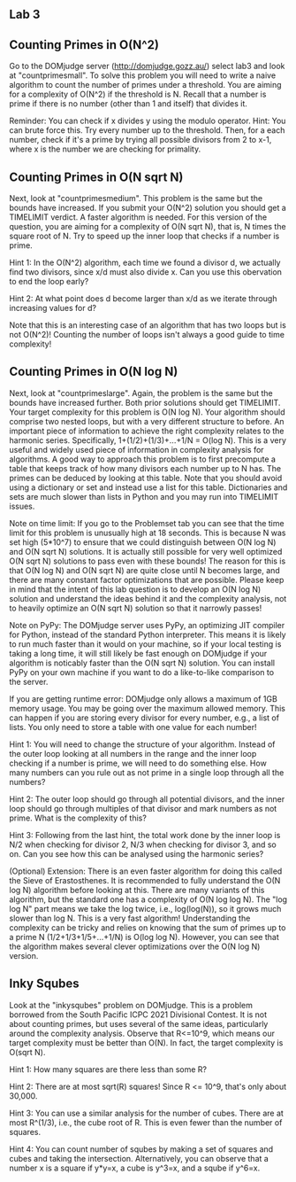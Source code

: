 ## Lab 3

## Counting Primes in O(N^2)
Go to the DOMjudge server (http://domjudge.gozz.au/) select lab3 and look at "countprimesmall". To solve this problem you will need to write a naive algorithm to count the number of primes under a threshold. You are aiming for a complexity of O(N^2) if the threshold is N. Recall that a number is prime if there is no number (other than 1 and itself) that divides it.

Reminder: You can check if x divides y using the modulo operator.
Hint: You can brute force this. Try every number up to the threshold. Then, for a each number, check if it's a prime by trying all possible divisors from 2 to x-1, where x is the number we are checking for primality.

## Counting Primes in O(N sqrt N)
Next, look at "countprimesmedium". This problem is the same but the bounds have increased. If you submit your O(N^2) solution you should get a TIMELIMIT verdict. A faster algorithm is needed. For this version of the question, you are aiming for a complexity of O(N sqrt N), that is, N times the square root of N. Try to speed up the inner loop that checks if a number is prime.

Hint 1: In the O(N^2) algorithm, each time we found a divisor d, we actually find two divisors, since x/d must also divide x. Can you use this obervation to end the loop early?

Hint 2: At what point does d become larger than x/d as we iterate through increasing values for d?

Note that this is an interesting case of an algorithm that has two loops but is not O(N^2)! Counting the number of loops isn't always a good guide to time complexity!

## Counting Primes in O(N log N)
Next, look at "countprimeslarge". Again, the problem is the same but the bounds have increased further. Both prior solutions should get TIMELIMIT. Your target complexity for this problem is O(N log N). Your algorithm should comprise two nested loops, but with a very different structure to before. An important piece of information to achieve the right complexity relates to the harmonic series. Specifically, 1+(1/2)+(1/3)+...+1/N = O(log N). This is a very useful and widely used piece of information in complexity analysis for algorithms. A good way to approach this problem is to first precompute a table that keeps track of how many divisors each number up to N has. The primes can be deduced by looking at this table. Note that you should avoid using a dictionary or set and instead use a list for this table. Dictionaries and sets are much slower than lists in Python and you may run into TIMELIMIT issues.

Note on time limit: If you go to the Problemset tab you can see that the time limit for this problem is unusually high at 18 seconds. This is because N was set high (5*10^7) to ensure that we could distinguish between O(N log N) and O(N sqrt N) solutions. It is actually still possible for very well optimized O(N sqrt N) solutions to pass even with these bounds! The reason for this is that O(N log N) and O(N sqrt N) are quite close until N becomes large, and there are many constant factor optimizations that are possible. Please keep in mind that the intent of this lab question is to develop an O(N log N) solution and understand the ideas behind it and the complexity analysis, not to heavily optimize an O(N sqrt N) solution so that it narrowly passes!

Note on PyPy: The DOMjudge server uses PyPy, an optimizing JIT compiler for Python, instead of the standard Python interpreter. This means it is likely to run much faster than it would on your machine, so if your local testing is taking a long time, it will still likely be fast enough on DOMjudge if your algorithm is noticably faster than the O(N sqrt N) solution. You can install PyPy on your own machine if you want to do a like-to-like comparison to the server.

If you are getting runtime error: DOMjudge only allows a maximum of 1GB memory usage. You may be going over the maximum allowed memory. This can happen if you are storing every divisor for every number, e.g., a list of lists. You only need to store a table with one value for each number!

Hint 1: You will need to change the structure of your algorithm. Instead of the outer loop looking at all numbers in the range and the inner loop checking if a number is prime, we will need to do something else. How many numbers can you rule out as not prime in a single loop through all the numbers?

Hint 2: The outer loop should go through all potential divisors, and the inner loop should go through multiples of that divisor and mark numbers as not prime. What is the complexity of this?

Hint 3: Following from the last hint, the total work done by the inner loop is N/2 when checking for divisor 2, N/3 when checking for divisor 3, and so on. Can you see how this can be analysed using the harmonic series?

(Optional) Extension: There is an even faster algorithm for doing this called the Sieve of Erastosthenes. It is recommended to fully understand the O(N log N) algorithm before looking at this. There are many variants of this algorithm, but the standard one has a complexity of O(N log log N). The "log log N" part means we take the log twice, i.e., log(log(N)), so it grows much slower than log N. This is a very fast algorithm! Understanding the complexity can be tricky and relies on knowing that the sum of primes up to a prime N (1/2+1/3+1/5+...+1/N) is O(log log N). However, you can see that the algorithm makes several clever optimizations over the O(N log N) version.

## Inky Squbes
Look at the "inkysqubes" problem on DOMjudge. This is a problem borrowed from the South Pacific ICPC 2021 Divisional Contest. It is not about counting primes, but uses several of the same ideas, particularly around the complexity analysis. Observe that R<=10^9, which means our target complexity must be better than O(N). In fact, the target complexity is O(sqrt N).

Hint 1: How many squares are there less than some R?

Hint 2: There are at most sqrt(R) squares! Since R <= 10^9, that's only about 30,000.

Hint 3: You can use a similar analysis for the number of cubes. There are at most R^(1/3), i.e., the cube root of R. This is even fewer than the number of squares.

Hint 4: You can count number of squbes by making a set of squares and cubes and taking the intersection. Alternatively, you can observe that a number x is a square if y*y=x, a cube is y^3=x, and a sqube if y^6=x.